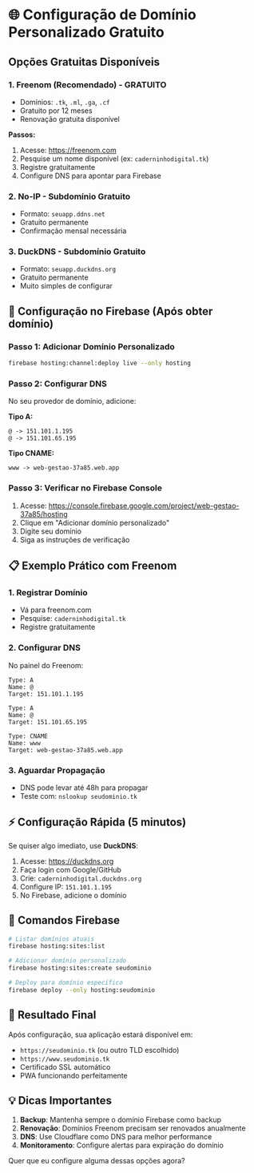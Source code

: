# 🌐 Configuração de Domínio Personalizado Gratuito

## Opções Gratuitas Disponíveis

### 1. **Freenom (Recomendado) - GRATUITO**
- Domínios: `.tk`, `.ml`, `.ga`, `.cf`
- Gratuito por 12 meses
- Renovação gratuita disponível

**Passos:**
1. Acesse: https://freenom.com
2. Pesquise um nome disponível (ex: `caderninhodigital.tk`)
3. Registre gratuitamente
4. Configure DNS para apontar para Firebase

### 2. **No-IP - Subdomínio Gratuito**
- Formato: `seuapp.ddns.net`
- Gratuito permanente
- Confirmação mensal necessária

### 3. **DuckDNS - Subdomínio Gratuito**
- Formato: `seuapp.duckdns.org`
- Gratuito permanente
- Muito simples de configurar

## 🚀 Configuração no Firebase (Após obter domínio)

### Passo 1: Adicionar Domínio Personalizado
```bash
firebase hosting:channel:deploy live --only hosting
```

### Passo 2: Configurar DNS
No seu provedor de domínio, adicione:

**Tipo A:**
```
@ -> 151.101.1.195
@ -> 151.101.65.195
```

**Tipo CNAME:**
```
www -> web-gestao-37a85.web.app
```

### Passo 3: Verificar no Firebase Console
1. Acesse: https://console.firebase.google.com/project/web-gestao-37a85/hosting
2. Clique em "Adicionar domínio personalizado"
3. Digite seu domínio
4. Siga as instruções de verificação

## 📋 Exemplo Prático com Freenom

### 1. Registrar Domínio
- Vá para freenom.com
- Pesquise: `caderninhodigital.tk`
- Registre gratuitamente

### 2. Configurar DNS
No painel do Freenom:
```
Type: A
Name: @
Target: 151.101.1.195

Type: A  
Name: @
Target: 151.101.65.195

Type: CNAME
Name: www
Target: web-gestao-37a85.web.app
```

### 3. Aguardar Propagação
- DNS pode levar até 48h para propagar
- Teste com: `nslookup seudominio.tk`

## ⚡ Configuração Rápida (5 minutos)

Se quiser algo imediato, use **DuckDNS**:

1. Acesse: https://duckdns.org
2. Faça login com Google/GitHub
3. Crie: `caderninhodigital.duckdns.org`
4. Configure IP: `151.101.1.195`
5. No Firebase, adicione o domínio

## 🔧 Comandos Firebase

```bash
# Listar domínios atuais
firebase hosting:sites:list

# Adicionar domínio personalizado
firebase hosting:sites:create seudominio

# Deploy para domínio específico
firebase deploy --only hosting:seudominio
```

## 📱 Resultado Final

Após configuração, sua aplicação estará disponível em:
- `https://seudominio.tk` (ou outro TLD escolhido)
- `https://www.seudominio.tk`
- Certificado SSL automático
- PWA funcionando perfeitamente

## 💡 Dicas Importantes

1. **Backup**: Mantenha sempre o domínio Firebase como backup
2. **Renovação**: Domínios Freenom precisam ser renovados anualmente
3. **DNS**: Use Cloudflare como DNS para melhor performance
4. **Monitoramento**: Configure alertas para expiração do domínio

Quer que eu configure alguma dessas opções agora?